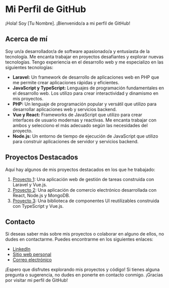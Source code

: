 # Mi Perfil de GitHub

¡Hola! Soy [Tu Nombre]. ¡Bienvenido/a a mi perfil de GitHub! 

## Acerca de mí
Soy un/a desarrollador/a de software apasionado/a y entusiasta de la tecnología. Me encanta trabajar en proyectos desafiantes y explorar nuevas tecnologías. Tengo experiencia en el desarrollo web y me especializo en las siguientes tecnologías:

- **Laravel:** Un framework de desarrollo de aplicaciones web en PHP que me permite crear aplicaciones rápidas y eficientes.
- **JavaScript y TypeScript:** Lenguajes de programación fundamentales en el desarrollo web. Los utilizo para crear interactividad y dinamismo en mis proyectos.
- **PHP:** Un lenguaje de programación popular y versátil que utilizo para desarrollar aplicaciones web y servicios backend.
- **Vue y React:** Frameworks de JavaScript que utilizo para crear interfaces de usuario modernas y reactivas. Me encanta trabajar con ambos y selecciono el más adecuado según las necesidades del proyecto.
- **Node.js:** Un entorno de tiempo de ejecución de JavaScript que utilizo para construir aplicaciones de servidor y servicios backend.

## Proyectos Destacados
Aquí hay algunos de mis proyectos destacados en los que he trabajado:

1. [Proyecto 1](enlace-al-proyecto1): Una aplicación web de gestión de tareas construida con Laravel y Vue.js.
2. [Proyecto 2](enlace-al-proyecto2): Una aplicación de comercio electrónico desarrollada con React, Node.js y MongoDB.
3. [Proyecto 3](enlace-al-proyecto3): Una biblioteca de componentes UI reutilizables construida con TypeScript y Vue.js.

## Contacto
Si deseas saber más sobre mis proyectos o colaborar en alguno de ellos, no dudes en contactarme. Puedes encontrarme en los siguientes enlaces:

- [LinkedIn](enlace-a-tu-perfil-de-LinkedIn)
- [Sitio web personal](enlace-a-tu-sitio-web-personal)
- [Correo electrónico](correo-electronico)

¡Espero que disfrutes explorando mis proyectos y código! Si tienes alguna pregunta o sugerencia, no dudes en ponerte en contacto conmigo. ¡Gracias por visitar mi perfil de GitHub!
